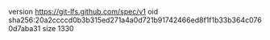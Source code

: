 version https://git-lfs.github.com/spec/v1
oid sha256:20a2ccccd0b3b315ed271a4a0d721b91742466ed8f1f1b33b364c0760d7aba31
size 1330
